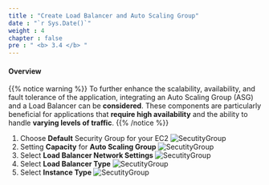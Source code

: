 ```yaml
---
title : "Create Load Balancer and Auto Scaling Group"
date : "`r Sys.Date()`"
weight : 4
chapter : false
pre : " <b> 3.4 </b> "
---
```


#### Overview 

{{% notice warning %}}
To further enhance the scalability, availability, and fault tolerance of the application, integrating an Auto Scaling Group (ASG) and a Load Balancer can be **considered**. These components are particularly beneficial for applications that **require high availability** and the ability to handle **varying levels of traffic**.
{{% /notice %}}

1. Choose **Default** Security Group for your EC2
   ![SecutityGroup](/images/3-deploy-ebs-application/3.4-create-alb-asg/(1)-ec2-sg.jpg?width=60pc)
2. Setting **Capacity** for **Auto Scaling Group**
   ![SecutityGroup](/images/3-deploy-ebs-application/3.4-create-alb-asg/(2)-asg.jpg?width=60pc)
3. Select **Load Balancer Network Settings**
   ![SecutityGroup](/images/3-deploy-ebs-application/3.4-create-alb-asg/(3)-lb-networking.jpg?width=60pc)
4. Select **Load Balancer Type**
   ![SecutityGroup](/images/3-deploy-ebs-application/3.4-create-alb-asg/(4)-alb-type.jpg?width=60pc)
5. Select **Instance Type**
   ![SecutityGroup](/images/3-deploy-ebs-application/3.4-create-alb-asg/(5)-next.jpg?width=60pc)